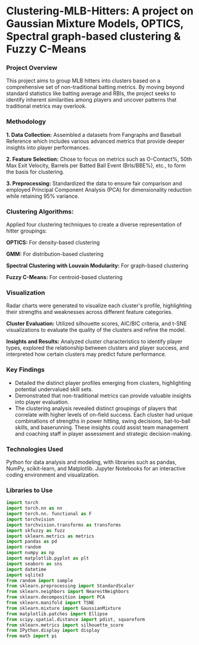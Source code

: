 # Clustering-MLB-Hitters: A project on Gaussian Mixture Models, OPTICS, Spectral graph-based clustering & Fuzzy C-Means

### Project Overview
This project aims to group MLB hitters into clusters based on a comprehensive set of non-traditional batting metrics. By moving beyond standard statistics like batting average and RBIs, the project seeks to identify inherent similarities among players and uncover patterns that traditional metrics may overlook.

### Methodology
**1. Data Collection:** Assembled a datasets from Fangraphs and Baseball Reference which includes various advanced metrics that provide deeper insights into player performances.

**2. Feature Selection:** Chose to focus on metrics such as O-Contact%, 50th Max Exit Velocity, Barrels per Batted Ball Event (Brls/BBE%), etc., to form the basis for clustering.

**3. Preprocessing:** Standardized the data to ensure fair comparison and employed Principal Component Analysis (PCA) for dimensionality reduction while retaining 95% variance.

### Clustering Algorithms:

Applied four clustering techniques to create a diverse representation of hitter groupings:

**OPTICS:** For density-based clustering

**GMM:** For distribution-based clustering

**Spectral Clustering with Louvain Modularity:** For graph-based clustering

**Fuzzy C-Means:** For centroid-based clustering

### Visualization

Radar charts were generated to visualize each cluster's profile, highlighting their strengths and weaknesses across different feature categories.

**Cluster Evaluation:** Utilized silhouette scores, AIC/BIC criteria, and t-SNE visualizations to evaluate the quality of the clusters and refine the model.

**Insights and Results:** Analyzed cluster characteristics to identify player types, explored the relationship between clusters and player success, and interpreted how certain clusters may predict future performance.

### Key Findings
- Detailed the distinct player profiles emerging from clusters, highlighting potential undervalued skill sets.
- Demonstrated that non-traditional metrics can provide valuable insights into player evaluation.
- The clustering analysis revealed distinct groupings of players that correlate with higher levels of on-field success. Each cluster had unique combinations of strengths in power hitting, swing decisions, bat-to-ball skills, and baserunning. These insights could assist team management and coaching staff in player assessment and strategic decision-making.



### Technologies Used
Python for data analysis and modeling, with libraries such as pandas, NumPy, scikit-learn, and Matplotlib.
Jupyter Notebooks for an interactive coding environment and visualization.


### Libraries to Use

```Python
import torch
import torch.nn as nn 
import torch.nn. functional as F
import torchvision
import torchvision.transforms as transforms
import skfuzzy as fuzz
import sklearn.metrics as metrics
import pandas as pd
import random
import numpy as np
import matplotlib.pyplot as plt
import seaborn as sns
import datetime
import sqlite3
from random import sample
from sklearn.preprocessing import StandardScaler
from sklearn.neighbors import NearestNeighbors
from sklearn.decomposition import PCA
from sklearn.manifold import TSNE
from sklearn.mixture import GaussianMixture
from matplotlib.patches import Ellipse
from scipy.spatial.distance import pdist, squareform
from sklearn.metrics import silhouette_score
from IPython.display import display
from math import pi
```
